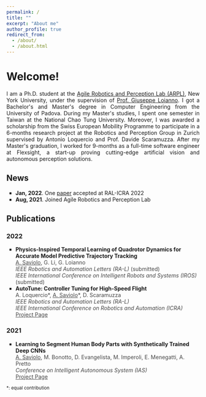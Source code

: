 ```yaml
---
permalink: /
title: ""
excerpt: "About me"
author_profile: true
redirect_from: 
  - /about/
  - /about.html
---
```


<head>
<style>
p.aboutme {
  text-align: justify;
}
div.title {
  text-align: left;
  font-weight: bold;
}
div.description {
  text-align: left;
  opacity: 0.8;
}
</style>
</head>

# Welcome!

<p class="aboutme">I am a Ph.D. student at the <a href="https://wp.nyu.edu/arpl/">Agile Robotics and Perception Lab (ARPL)</a>, New York University, under the supervision of <a href="https://engineering.nyu.edu/faculty/giuseppe-loianno">Prof. Giuseppe Loianno</a>. I got a Bachelor's and Master's degree in Computer Engineering from the University of Padova. During my Master's studies, I spent one semester in Taiwan at the National Chao Tung University. Moreover, I was awarded a scholarship from the Swiss European Mobility Programme to participate in a 6-months research project at the Robotics and Perception Group in Zurich supervised by Antonio Loquercio and Prof. Davide Scaramuzza. After my Master's graduation, I worked for 9-months as a full-time software engineer at Flexsight, a start-up proving cutting-edge artificial vision and autonomous perception solutions.</p>

## News

<p class="aboutme">
<ul style="list-style-type:square">
  <li><b>Jan, 2022</b>. One <a href="https://alessandrosaviolo.github.io/Autotune/">paper</a> accepted at RAL-ICRA 2022</li>
  <li><b>Aug, 2021</b>. Joined Agile Robotics and Perception Lab</li>
</ul>
</p>

## Publications

### 2022

<ul style="list-style-type:square">
  
<li>
<div class="title">Physics-Inspired Temporal Learning of Quadrotor Dynamics for Accurate Model Predictive Trajectory Tracking</div>
<div class="description"><u>A. Saviolo</u>, G. Li, G. Loianno</div>
<div class="description"><i>IEEE Robotics and Automation Letters (RA-L)</i> (submitted)</div>
<div class="description"><i>IEEE International Conference on Intelligent Robots and Systems (IROS)</i> (submitted)</div>
</li>

<li>
<div class="title">AutoTune: Controller Tuning for High-Speed Flight</div>
<div class="description">A. Loquercio*, <u>A. Saviolo</u>*, D. Scaramuzza</div>
<div class="description"><i>IEEE Robotics and Automation Letters (RA-L)</i></div>
<div class="description"><i>IEEE International Conference on Robotics and Automation (ICRA)</i></div>
<div class="description"><a href="https://alessandrosaviolo.github.io/Autotune/">Project Page</a></div>
</li>
  
</ul>

### 2021

<ul style="list-style-type:square">

<li>
<div class="title">Learning to Segment Human Body Parts with Synthetically Trained Deep CNNs</div>
<div class="description"><u>A. Saviolo</u>, M. Bonotto, D. Evangelista, M. Imperoli, E. Menegatti, A. Pretto</div>
<div class="description"><i>Conference on Intelligent Autonomous System (IAS)</i></div>
<div class="description"><a href="https://alessandrosaviolo.github.io/HumanBodySegmentation/">Project Page</a></div>
</li>

</ul>

<p><small>*: equal contribution</small></p>
